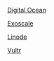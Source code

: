 [Digital Ocean](<./digitalocean/FOLLOW ME.md>)  

[Exoscale](<./exoscale/FOLLOW ME.md>)  

[Linode](<./linode/FOLLOW ME.md>)  

[Vultr](<./vultr/FOLLOW ME.md>)  

